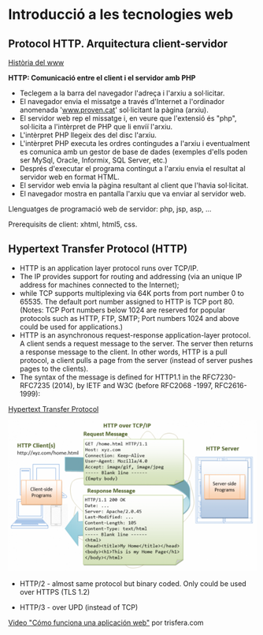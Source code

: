# Introducció a les tecnologies web

## Protocol HTTP. Arquitectura client-servidor 

[Història del www](https://es.wikipedia.org/wiki/Historia_de_la_World_Wide_Web)

**HTTP: Comunicació entre el client i el servidor amb PHP**

  - Teclegem a la barra del navegador l'adreça i l'arxiu a sol·licitar.
  - El navegador envia el missatge a través d'Internet a l'ordinador anomenada 'www.proven.cat' sol·licitant la pàgina (arxiu).
  - El servidor web rep el missatge i, en veure que l'extensió és "php", sol·licita a l'intèrpret de PHP que li enviï l'arxiu.
  - L'intèrpret PHP llegeix des del disc l'arxiu.
  - L'intèrpret PHP executa les ordres contingudes a l'arxiu i eventualment es comunica amb un gestor de base de dades (exemples d'ells poden ser MySql, Oracle, Informix, SQL Server, etc.)
  - Després d'executar el programa contingut a l'arxiu envia el resultat al servidor web en format HTML.
  - El servidor web envia la pàgina resultant al client que l'havia sol·licitat.
  - El navegador mostra en pantalla l'arxiu que va enviar al servidor web.

Llenguatges de programació web de servidor: php, jsp, asp, ...

Prerequisits de client: xhtml, html5, css.

## Hypertext Transfer Protocol (HTTP) 

* HTTP is an application layer protocol runs over TCP/IP. 
* The IP provides support for routing and addressing (via an unique IP address for machines connected to the Internet); 
* while TCP supports multiplexing via 64K ports from port number 0 to 65535. The default port number assigned to HTTP is TCP port 80. (Notes: TCP Port numbers below 1024 are reserved for popular protocols such as HTTP, FTP, SMTP; Port numbers 1024 and above could be used for applications.)
* HTTP is an asynchronous request-response application-layer protocol. A client sends a request message to the server. The server then returns a response message to the client. In other words, HTTP is a pull protocol, a client pulls a page from the server (instead of server pushes pages to the clients).
* The syntax of the message is defined for HTTP1.1 in the RFC7230-RFC7235 (2014), by IETF and W3C (before RFC2068 -1997, RFC2616-1999):

[Hypertext Transfer Protocol](https://en.wikipedia.org/wiki/Hypertext_Transfer_Protocol)

![](assets/0.1/http_requestresponsemessages.png)

* HTTP/2 - almost same protocol but binary coded. Only could be used over HTTPS (TLS 1.2)

* HTTP/3 - over UPD (instead of TCP)


[Video "Cómo funciona una aplicación web"](https://www.youtube.com/watch?v=TR_H1qcff04&feature=youtu.be) por trisfera.com

